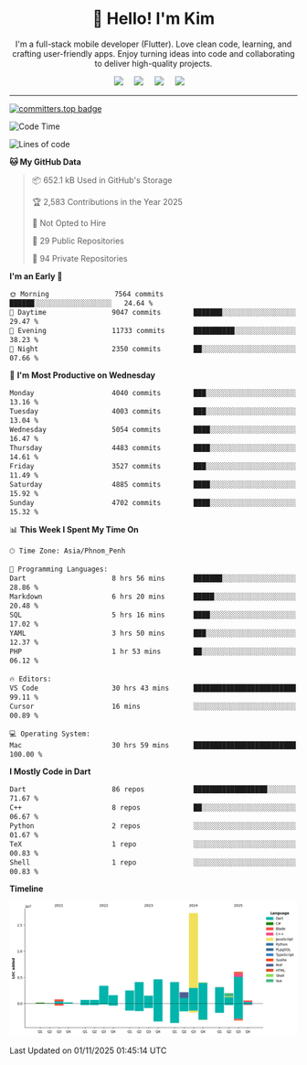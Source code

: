 <h1 align="center">👋 Hello! I'm Kim</h1>

<p align="center">
   I'm a full-stack mobile developer (Flutter). Love clean code, learning, and crafting user-friendly apps. Enjoy turning ideas into code and collaborating to deliver high-quality projects.
</p>

<p align="center">
  <a href="mailto:inbox@pckimlong.com"><img src="https://img.shields.io/badge/gmail-%23D14836.svg?&style=for-the-badge&logo=gmail&logoColor=white" /></a>&nbsp;&nbsp;&nbsp;&nbsp;
  <a href="https://t.me/pochkimlong/"><img src="https://img.shields.io/badge/telegram-%230077B5.svg?&style=for-the-badge&logo=telegram&logoColor=white" /></a>&nbsp;&nbsp;&nbsp;&nbsp;
  <a href="https://www.youtube.com/@PcKimlong/"><img src="https://img.shields.io/badge/youtube-%23dc2743.svg?&style=for-the-badge&logo=youtube&logoColor=white" /></a>&nbsp;&nbsp;&nbsp;&nbsp;
  <a href="https://www.tiktok.com/@pckimlong/"><img src="https://img.shields.io/badge/tiktok-%23000000.svg?&style=for-the-badge&logo=tiktok&logoColor=white" /></a>&nbsp;&nbsp;&nbsp;&nbsp;
</p>

---

[![committers.top badge](https://user-badge.committers.top/cambodia_private/pckimlong.svg)](https://user-badge.committers.top/cambodia_private/pckimlong)

<!--START_SECTION:waka-->
![Code Time](http://img.shields.io/badge/Code%20Time-2%2C281%20hrs%2022%20mins-blue)

![Lines of code](https://img.shields.io/badge/From%20Hello%20World%20I%27ve%20Written-59.5%20million%20lines%20of%20code-blue)

**🐱 My GitHub Data** 

> 📦 652.1 kB Used in GitHub's Storage 
 > 
> 🏆 2,583 Contributions in the Year 2025
 > 
> 🚫 Not Opted to Hire
 > 
> 📜 29 Public Repositories 
 > 
> 🔑 94 Private Repositories 
 > 
**I'm an Early 🐤** 

```text
🌞 Morning                7564 commits        ██████░░░░░░░░░░░░░░░░░░░   24.64 % 
🌆 Daytime                9047 commits        ███████░░░░░░░░░░░░░░░░░░   29.47 % 
🌃 Evening                11733 commits       ██████████░░░░░░░░░░░░░░░   38.23 % 
🌙 Night                  2350 commits        ██░░░░░░░░░░░░░░░░░░░░░░░   07.66 % 
```
📅 **I'm Most Productive on Wednesday** 

```text
Monday                   4040 commits        ███░░░░░░░░░░░░░░░░░░░░░░   13.16 % 
Tuesday                  4003 commits        ███░░░░░░░░░░░░░░░░░░░░░░   13.04 % 
Wednesday                5054 commits        ████░░░░░░░░░░░░░░░░░░░░░   16.47 % 
Thursday                 4483 commits        ████░░░░░░░░░░░░░░░░░░░░░   14.61 % 
Friday                   3527 commits        ███░░░░░░░░░░░░░░░░░░░░░░   11.49 % 
Saturday                 4885 commits        ████░░░░░░░░░░░░░░░░░░░░░   15.92 % 
Sunday                   4702 commits        ████░░░░░░░░░░░░░░░░░░░░░   15.32 % 
```


📊 **This Week I Spent My Time On** 

```text
🕑︎ Time Zone: Asia/Phnom_Penh

💬 Programming Languages: 
Dart                     8 hrs 56 mins       ███████░░░░░░░░░░░░░░░░░░   28.86 % 
Markdown                 6 hrs 20 mins       █████░░░░░░░░░░░░░░░░░░░░   20.48 % 
SQL                      5 hrs 16 mins       ████░░░░░░░░░░░░░░░░░░░░░   17.02 % 
YAML                     3 hrs 50 mins       ███░░░░░░░░░░░░░░░░░░░░░░   12.37 % 
PHP                      1 hr 53 mins        ██░░░░░░░░░░░░░░░░░░░░░░░   06.12 % 

🔥 Editors: 
VS Code                  30 hrs 43 mins      █████████████████████████   99.11 % 
Cursor                   16 mins             ░░░░░░░░░░░░░░░░░░░░░░░░░   00.89 % 

💻 Operating System: 
Mac                      30 hrs 59 mins      █████████████████████████   100.00 % 
```

**I Mostly Code in Dart** 

```text
Dart                     86 repos            ██████████████████░░░░░░░   71.67 % 
C++                      8 repos             ██░░░░░░░░░░░░░░░░░░░░░░░   06.67 % 
Python                   2 repos             ░░░░░░░░░░░░░░░░░░░░░░░░░   01.67 % 
TeX                      1 repo              ░░░░░░░░░░░░░░░░░░░░░░░░░   00.83 % 
Shell                    1 repo              ░░░░░░░░░░░░░░░░░░░░░░░░░   00.83 % 
```



**Timeline**

![Lines of Code chart](https://raw.githubusercontent.com/pckimlong/pckimlong/main/assets/bar_graph.png)


 Last Updated on 01/11/2025 01:45:14 UTC
<!--END_SECTION:waka-->

<!---
PochKimlong/PochKimlong is a ✨ special ✨ repository because its `README.md` (this file) appears on your GitHub profile.
You can click the Preview link to take a look at your changes.
--->
